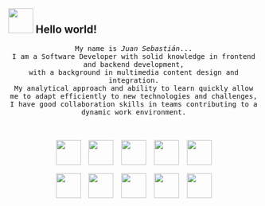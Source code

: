 ## <img src="https://raw.githubusercontent.com/alexnaiman/alexnaiman/master/resources/welcomeglitch.gif" width="50px" /> Hello world!

<p align="center" >
  <samp>
    My name is <em>Juan Sebastián</em>...
  <br/> I am a Software Developer with solid knowledge in frontend and backend development,
    <br/> with a background in multimedia content design and integration. 
      <br/> My analytical approach and ability to learn quickly allow me to adapt efficiently to new technologies and challenges,
          <br/> I have good collaboration skills in teams contributing to a dynamic work environment. 
  </samp>
  <br/>
  <br/>
  <br/>
</p>

<p align="center">
	<img height="50" src="https://img.icons8.com/?size=100&id=20906&format=png&color=000000"> &nbsp;&nbsp;
	<img height="50" src="https://img.icons8.com/?size=100&id=PXTY4q2Sq2lG&format=png&color=000000"> &nbsp;&nbsp;
	<img height="50" src="https://img.icons8.com/?size=100&id=v8RpPQUwv0N8&format=png&color=000000"> &nbsp;&nbsp;
	<img height="50" src="https://img.icons8.com/?size=100&id=7gdY5qNXaKC0&format=png&color=000000"> &nbsp;&nbsp;
	<img height="50" src="https://img.icons8.com/?size=100&id=anECpXcEIboQ&format=png&color=000000">
</p>
<p align="center">
	<img height="50" src="https://img.icons8.com/?size=100&id=13441&format=png&color=000000"> &nbsp;&nbsp;
	<img height="50" src="https://img.icons8.com/?size=100&id=uJM6fQYqDaZK&format=png&color=000000"> &nbsp;&nbsp;
	<img height="50" src="https://img.icons8.com/?size=100&id=54087&format=png&color=000000"> &nbsp;&nbsp;
	<img height="50" src="https://img.icons8.com/?size=100&id=9nLaR5KFGjN0&format=png&color=000000"> &nbsp;&nbsp;
	<img height="50" src="https://img.icons8.com/?size=100&id=38561&format=png&color=000000">
</p>

